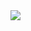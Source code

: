 <picture>
  <source media="(prefers-color-scheme: dark)" srcset="https://caian-org.s3.amazonaws.com/lastfm-now-playing-dark.webp">
  <img src="https://caian-org.s3.amazonaws.com/lastfm-now-playing-light.webp">
</picture>
